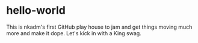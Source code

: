 # hello-world
This is nkadm's first GitHub play house to jam and get things moving much more and make it dope. Let's kick in with a King swag.

